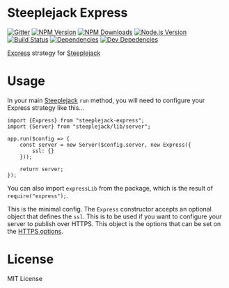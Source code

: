 # Steeplejack Express

[![Gitter][gitter-image]][gitter-url]
[![NPM Version][npm-image]][npm-url]
[![NPM Downloads][downloads-image]][downloads-url]
[![Node.js Version][node-version-image]][node-version-url]
[![Build Status][travis-image]][travis-url]
[![Dependencies][dependencies-image]][dependencies-url]
[![Dev Depedencies][dev-dependencies-image]][dev-dependencies-url]

[Express](http://expressjs.com) strategy for [Steeplejack](http://steeplejack.info)

# Usage

In your main [Steeplejack](http://steeplejack.info) `run` method, you will need to configure your Express strategy like
this...

```
import {Express} from "steeplejack-express";
import {Server} from "steeplejack/lib/server";

app.run($config => {
    const server = new Server($config.server, new Express({
        ssl: {}
    }));
    
    return server;
});
```

You can also import `expressLib` from the package, which is the result of `require("express");`.

This is the minimal config. The `Express` constructor accepts an optional object that defines the `ssl`. This is to be
used if you want to configure your server to publish over HTTPS.  This object is the options that can be set on the
[HTTPS options](https://nodejs.org/api/https.html#https_https_createserver_options_requestlistener).

# License

MIT License

[npm-image]: https://img.shields.io/npm/v/steeplejack-express.svg?style=flat
[downloads-image]: https://img.shields.io/npm/dm/steeplejack-express.svg?style=flat
[node-version-image]: https://img.shields.io/badge/node.js-%3E%3D_0.10-brightgreen.svg?style=flat
[travis-image]: https://img.shields.io/travis/riggerthegeek/steeplejack-express.svg?style=flat
[dependencies-image]: https://img.shields.io/david/riggerthegeek/steeplejack-express.svg?style=flat
[dev-dependencies-image]: https://img.shields.io/david/dev/riggerthegeek/steeplejack-express.svg?style=flat
[gitter-image]: https://img.shields.io/badge/GITTER-JOIN%20CHAT%20%E2%86%92-1DCE73.svg?style=flat

[npm-url]: https://npmjs.org/package/steeplejack-express
[node-version-url]: http://nodejs.org/download/
[travis-url]: https://travis-ci.org/riggerthegeek/steeplejack-express
[downloads-url]: https://npmjs.org/package/steeplejack-express
[dependencies-url]: https://david-dm.org/riggerthegeek/steeplejack-express
[dev-dependencies-url]: https://david-dm.org/riggerthegeek/steeplejack-express#info=devDependencies&view=table
[gitter-url]: https://gitter.im/riggerthegeek/steeplejack?utm_source=badge&utm_medium=badge&utm_campaign=pr-badge&utm_content=body_badge
